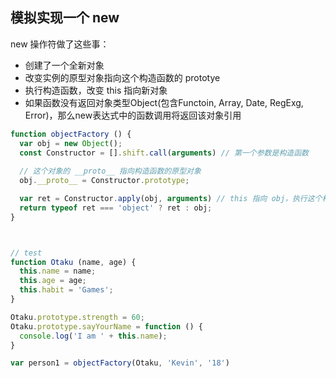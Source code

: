 ## 模拟实现一个 new 

new 操作符做了这些事：
- 创建了一个全新对象
- 改变实例的原型对象指向这个构造函数的 prototye
- 执行构造函数，改变 this 指向新对象
- 如果函数没有返回对象类型Object(包含Functoin, Array, Date, RegExg, Error)，那么new表达式中的函数调用将返回该对象引用

```js
function objectFactory () {
  var obj = new Object();
  const Constructor = [].shift.call(arguments) // 第一个参数是构造函数
  
  // 这个对象的 __proto__ 指向构造函数的原型对象
  obj.__proto__ = Constructor.prototype;

  var ret = Constructor.apply(obj, arguments) // this 指向 obj，执行这个构造函数
  return typeof ret === 'object' ? ret : obj;
}



// test
function Otaku (name, age) {
  this.name = name;
  this.age = age;
  this.habit = 'Games';
}

Otaku.prototype.strength = 60;
Otaku.prototype.sayYourName = function () {
  console.log('I am ' + this.name);
}

var person1 = objectFactory(Otaku, 'Kevin', '18')
```